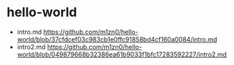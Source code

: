 # hello-world
- intro.md https://github.com/m1zn0/hello-world/blob/37cfdcef03c983cb1e0ffc91858bd4cf160a0084/intro.md
- intro2.md https://github.com/m1zn0/hello-world/blob/049879668b32386ea61b9033f1bfc17283592227/intro2.md
